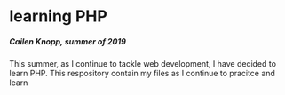 # learning PHP
##### *Cailen Knopp, summer of 2019*
This summer, as I continue to tackle web development, I have decided to learn PHP. This respository contain my files as I continue to pracitce and learn
